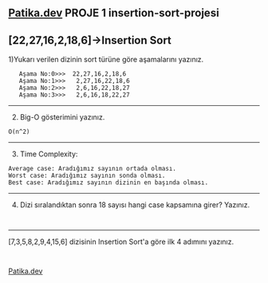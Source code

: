[Patika.dev](https://www.patika.dev/tr) PROJE 1 insertion-sort-projesi  
---
 [22,27,16,2,18,6]->Insertion Sort
 --- 
   1)Yukarı verilen dizinin sort türüne göre aşamalarını yazınız.
```
   Aşama No:0>>>  22,27,16,2,18,6
   Aşama No:1>>>   2,27,16,22,18,6
   Aşama No:2>>>   2,6,16,22,18,27
   Aşama No:3>>>   2,6,16,18,22,27
```
 --- 
  2) Big-O gösterimini yazınız.
 ``` 
 O(n^2)
 ```
  --- 
  3) Time Complexity: 
   ```
   Average case: Aradığımız sayının ortada olması.
   Worst case: Aradığımız sayının sonda olması.
   Best case: Aradığımız sayının dizinin en başında olması.
   ```
 ---  
 4) Dizi sıralandıktan sonra 18 sayısı hangi case kapsamına girer? Yazınız.
 ```
   
 ```
---  
  
  [7,3,5,8,2,9,4,15,6] dizisinin Insertion Sort'a göre ilk 4 adımını yazınız.

 ```
   
 ```    
  
  
  
[Patika.dev](https://www.patika.dev/tr)
